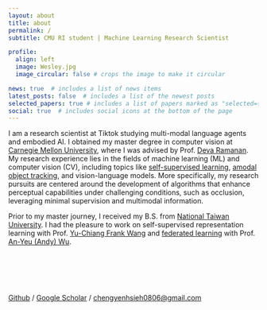 ```yaml
---
layout: about
title: about
permalink: /
subtitle: CMU RI student | Machine Learning Research Scientist

profile:
  align: left
  image: Wesley.jpg
  image_circular: false # crops the image to make it circular

news: true  # includes a list of news items
latest_posts: false  # includes a list of the newest posts
selected_papers: true # includes a list of papers marked as "selected={true}"
social: true  # includes social icons at the bottom of the page
---
```


I am a research scientist at Tiktok studying multi-modal language agents and embodied AI. I obtained my master degree in computer vision at [Carnegie Mellon University](https://www.cmu.edu/), where I was advised by Prof. [Deva Ramanan](https://www.cs.cmu.edu/~deva/). My research experience lies in the fields of machine learning (ML) and computer vision (CV), including topics like [self-supervised learning](https://openaccess.thecvf.com/content/WACV2023/papers/Hsieh_Self-Supervised_Pyramid_Representation_Learning_for_Multi-Label_Visual_Analysis_and_Beyond_WACV_2023_paper.pdf), [amodal object tracking](https://tao-amodal.github.io), and vision-language models. 
More specifically, my research pursuits are centered around the development of algorithms that enhance perceptual capabilities under challenging conditions, such as occlusion, leveraging minimal supervision and multimodal information. 

Prior to my master journey, I received my B.S. from [National Taiwan University](https://www.ntu.edu.tw/english/). I had the pleasure to work on self-supervised representation learning with Prof. [Yu-Chiang Frank Wang](http://vllab.ee.ntu.edu.tw/members.html) and [federated learning](http://access.ee.ntu.edu.tw/Publications/Conference/(2021)%20FL-HDC_Hyperdimensional_Computing_Design_for_the_Application_of_Federated_Learning.pdf) with Prof. [An-Yeu (Andy) Wu](http://access.ee.ntu.edu.tw/).

<br>
<br>
<br>
<br>

[Github](https://github.com/WesleyHsieh0806) / [Google Scholar](https://scholar.google.com/citations?user=xUFnq1oAAAAJ&hl=en) / [chengyenhsieh0806@gmail.com](mailto:chengyenhsieh0806@gmail.com)